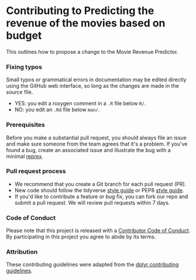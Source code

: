 # Contributing to Predicting the revenue of the movies based on budget

This outlines how to propose a change to the Movie Revenue Predictor. 

### Fixing typos

Small typos or grammatical errors in documentation may be edited directly using
the GitHub web interface, so long as the changes are made in the _source_ file.

*  YES: you edit a roxygen comment in a `.R` file below `R/`.
*  NO: you edit an `.Rd` file below `man/`.

### Prerequisites

Before you make a substantial pull request, you should always file an issue and
make sure someone from the team agrees that it's a problem. If you've found a
bug, create an associated issue and illustrate the bug with a minimal 
[reprex](https://www.tidyverse.org/help/#reprex).

### Pull request process

*  We recommend that you create a Git branch for each pull request (PR).  
*  New code should follow the tidyverse [style guide](http://style.tidyverse.org) or PEP8 [style guide](https://www.python.org/dev/peps/pep-0008/).
*  If you'd like to contribute a feature or bug fix, you can fork our repo and submit a pull request. We will review pull requests within 7 days.

### Code of Conduct

Please note that this project is released with a [Contributor Code of
Conduct](CODE_OF_CONDUCT.md). By participating in this project you agree to
abide by its terms.

### Attribution
These contributing guidelines were adapted from the [dplyr contributing guidelines](https://github.com/tidyverse/dplyr/blob/master/.github/CONTRIBUTING.md).
